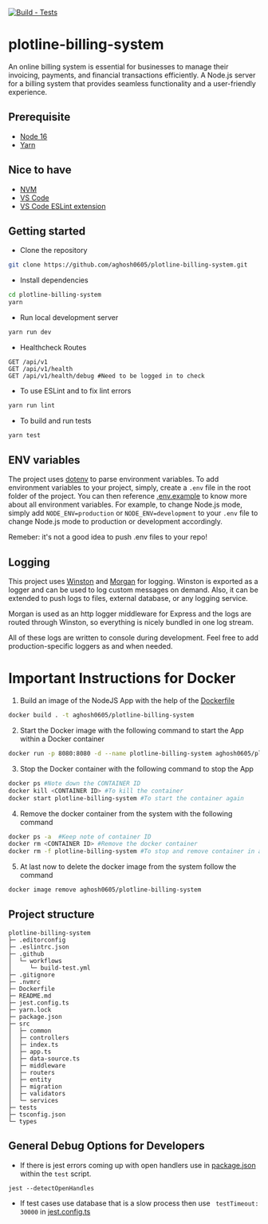 [![Build - Tests](https://github.com/aghosh0605/plotline-billing-system/actions/workflows/.github/workflows/build-test.yml/badge.svg)](.github/workflows/build-test.yml)

# plotline-billing-system

An online billing system is essential for businesses to manage their invoicing, payments, and financial transactions efficiently. A Node.js server for a billing system that provides seamless functionality and a user-friendly experience.

## Prerequisite

- [Node 16](https://nodejs.org/en)
- [Yarn](https://classic.yarnpkg.com/lang/en/docs/install/#debian-stable)

## Nice to have

- [NVM](https://github.com/nvm-sh/nvm)
- [VS Code](https://code.visualstudio.com/)
- [VS Code ESLint extension](https://marketplace.visualstudio.com/items?itemName=dbaeumer.vscode-eslint)

## Getting started

- Clone the repository

```bash
git clone https://github.com/aghosh0605/plotline-billing-system.git
```

- Install dependencies

```bash
cd plotline-billing-system
yarn
```

- Run local development server

```bash
yarn run dev
```

- Healthcheck Routes

```
GET /api/v1
GET /api/v1/health
GET /api/v1/health/debug #Need to be logged in to check
```

- To use ESLint and to fix lint errors

```bash
yarn run lint
```

- To build and run tests

```bash
yarn test
```

## ENV variables

The project uses [dotenv](https://github.com/motdotla/dotenv) to parse environment variables. To add environment variables to your project, simply, create a `.env` file in the root folder of the project. You can then reference [.env.example](.env.example) to know more about all environment variables. For example, to change Node.js mode, simply add `NODE_ENV=production` or `NODE_ENV=development` to your `.env` file to change Node.js mode to production or development accordingly.

Remeber: it's not a good idea to push .env files to your repo!

## Logging

This project uses [Winston](https://github.com/winstonjs/winston) and [Morgan](https://github.com/expressjs/morgan) for logging. Winston is exported as a logger and can be used to log custom messages on demand. Also, it can be extended to push logs to files, external database, or any logging service.

Morgan is used as an http logger middleware for Express and the logs are routed through Winston, so everything is nicely bundled in one log stream.

All of these logs are written to console during development. Feel free to add production-specific loggers as and when needed.

# Important Instructions for Docker

1. Build an image of the NodeJS App with the help of the [Dockerfile](./Dockerfile)

```bash
docker build . -t aghosh0605/plotline-billing-system
```

2. Start the Docker image with the following command to start the App within a Docker container

```bash
docker run -p 8080:8080 -d --name plotline-billing-system aghosh0605/plotline-billing-system
```

3. Stop the Docker container with the following command to stop the App

```bash
docker ps #Note down the CONTAINER ID
docker kill <CONTAINER ID> #To kill the container
docker start plotline-billing-system #To start the container again
```

4. Remove the docker container from the system with the following command

```bash
docker ps -a  #Keep note of container ID
docker rm <CONTAINER ID> #Remove the docker container
docker rm -f plotline-billing-system #To stop and remove container in a single command
```

5. At last now to delete the docker image from the system follow the command

```bash
docker image remove aghosh0605/plotline-billing-system
```

## Project structure

```
plotline-billing-system
├─ .editorconfig
├─ .eslintrc.json
├─ .github
│  └─ workflows
│     └─ build-test.yml
├─ .gitignore
├─ .nvmrc
├─ Dockerfile
├─ README.md
├─ jest.config.ts
├─ yarn.lock
├─ package.json
├─ src
│  ├─ common
│  ├─ controllers
│  ├─ index.ts
│  ├─ app.ts
│  ├─ data-source.ts
│  ├─ middleware
│  ├─ routers
│  ├─ entity
│  ├─ migration
│  ├─ validators
│  └─ services
├─ tests
├─ tsconfig.json
└─ types

```

## General Debug Options for Developers

- If there is jest errors coming up with open handlers use in [package.json](./package.json) within the `test` script.

```
jest --detectOpenHandles
```

- If test cases use database that is a slow process then use ` testTimeout: 30000` in [jest.config.ts](./jest.config.ts)
